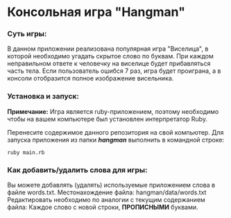 Консольная игра "Hangman"
===

### Суть игры:

В данном приложении реализована популярная игра "Виселица", в которой необходимо угадать скрытое слово
по буквам. При каждом неправильном ответе к человечку на виселице будет прибавляться часть
тела. Если пользователь ошибся 7 раз, игра будет проиграна, а в консоли отобразится 
полное изображение висельника.

### Установка и запуск:

**Примечание:** Игра является ruby-приложением, поэтому необходимо чтобы на вашем компьютере был 
установлен интерпретатор Ruby.

Перенесите содержимое данного репозитория на свой компьютер.
Для запуска приложения из папки ***hangman*** выполнить в командной строке:

```
ruby main.rb
```

### Как добавить/удалить слова для игры:

Вы можете добавлять (удалять) используемые приложением слова в файле words.txt.
Местонахождение файла: hangman/data/words.txt
Редактировать необходимо по аналогии с текущим содержанием файла: Каждое слово с 
новой строки, **ПРОПИСНЫМИ** буквами.

